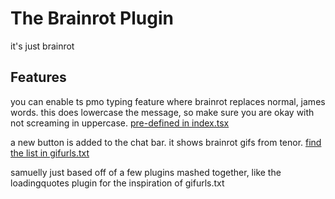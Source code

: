 # The Brainrot Plugin

it's just brainrot

## Features

you can enable ts pmo typing feature where brainrot replaces normal, james words. this does lowercase the message, so make sure you are okay with not screaming in uppercase. [pre-defined in index.tsx](./index.tsx)

a new button is added to the chat bar. it shows brainrot gifs from tenor. [find the list in gifurls.txt](./gifURls.txt)

samuelly just based off of a few plugins mashed together, like the loadingquotes plugin for the inspiration of gifurls.txt
